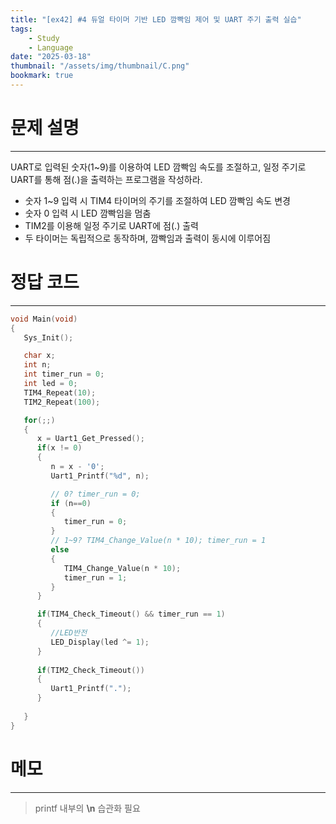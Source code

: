 ```yaml
---
title: "[ex42] #4 듀얼 타이머 기반 LED 깜빡임 제어 및 UART 주기 출력 실습"
tags:
    - Study
    - Language
date: "2025-03-18"
thumbnail: "/assets/img/thumbnail/C.png"
bookmark: true
---
```

# 문제 설명
---
UART로 입력된 숫자(1~9)를 이용하여 LED 깜빡임 속도를 조절하고, 일정 주기로 UART를 통해 점(.)을 출력하는 프로그램을 작성하라.

- 숫자 1~9 입력 시 TIM4 타이머의 주기를 조절하여 LED 깜빡임 속도 변경  
- 숫자 0 입력 시 LED 깜빡임을 멈춤  
- TIM2를 이용해 일정 주기로 UART에 점(.) 출력  
- 두 타이머는 독립적으로 동작하며, 깜빡임과 출력이 동시에 이루어짐

# 정답 코드
---

```c
void Main(void)
{
   Sys_Init();

   char x;
   int n;
   int timer_run = 0;
   int led = 0;
   TIM4_Repeat(10);
   TIM2_Repeat(100);

   for(;;)
   {
      x = Uart1_Get_Pressed();
      if(x != 0) 
      {
         n = x - '0';
         Uart1_Printf("%d", n);

         // 0? timer_run = 0;
         if (n==0)
         {
            timer_run = 0;
         }
         // 1~9? TIM4_Change_Value(n * 10); timer_run = 1
         else
         {
            TIM4_Change_Value(n * 10); 
            timer_run = 1;
         }
      }

      if(TIM4_Check_Timeout() && timer_run == 1)
      {
         //LED반전
         LED_Display(led ^= 1);
      }
      
      if(TIM2_Check_Timeout())
      {
         Uart1_Printf(".");
      }
      
   }
}
```

# 메모
---
> printf 내부의 **\n** 습관화 필요